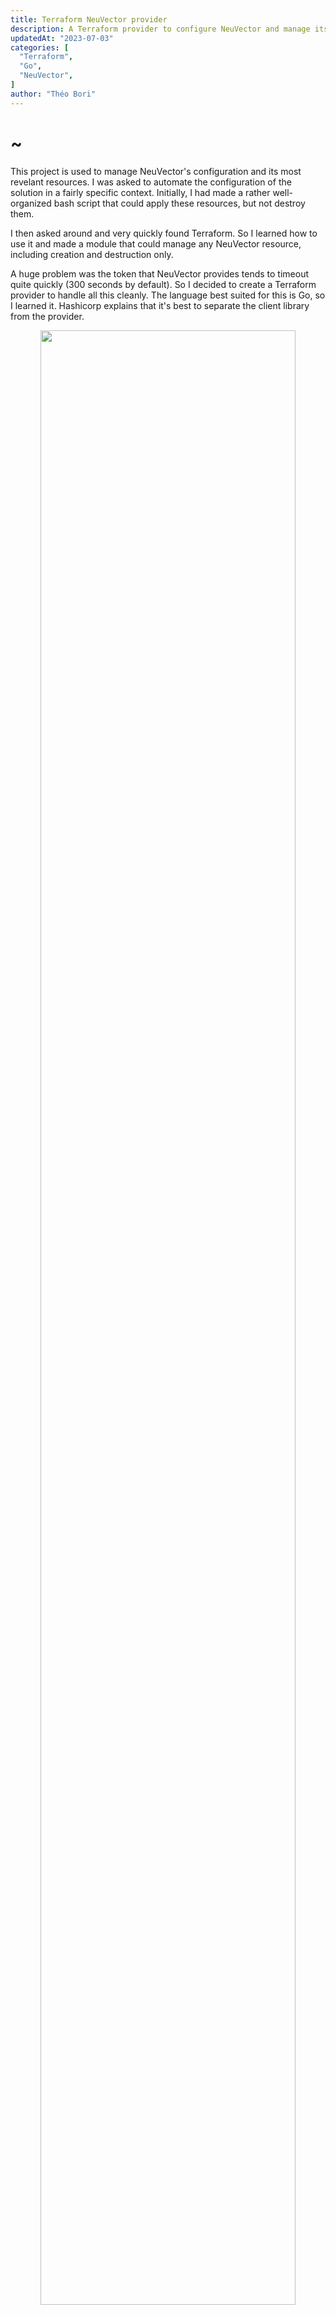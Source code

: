 ```yaml
---
title: Terraform NeuVector provider
description: A Terraform provider to configure NeuVector and manage its resources.
updatedAt: "2023-07-03"
categories: [
  "Terraform",
  "Go",
  "NeuVector",
]
author: "Théo Bori"
---
```


# ~

This project is used to manage NeuVector's configuration and its most revelant resources. I was asked to automate the configuration of the solution in a fairly specific context. Initially, I had made a rather well-organized bash script that could apply these resources, but not destroy them.

I then asked around and very quickly found Terraform. So I learned how to use it and made a module that could manage any NeuVector resource, including creation and destruction only.

A huge problem was the token that NeuVector provides tends to timeout quite quickly (300 seconds by default).
So I decided to create a Terraform provider to handle all this cleanly. The language best suited for this is Go, so I learned it. Hashicorp explains that it's best to separate the client library from the provider.

<p align="center" width="100%">
    <img src="/terraform_provider.png" width="90%">
</p>

So I created a Go SDK for NeuVector before using it in the provider, you can find it out [here](https://github.com/theobori/go-neuvector).

Now the provider is able to fully manage the implemented resources (create, delete, update and import).

# Use cases

The provider Terraform block looks like below.

```
terraform {
  required_providers {
    neuvector = {
      source = "theobori/neuvector"
      version = "0.4.1"
    }
  }
}

provider "neuvector" {
  base_url = "https://127.0.0.1:10443/v1/"
  username = "admin"
  password = "admin"
}
```

Once it is declared in the configuration, you can start using it as you want. Here's a Terraform example that could be applied after installing NeuVector.

```
resource "neuvector_eula" "eula" {
    accepted = true
}

resource "neuvector_registry" "registry_test" {
  name                   = "docker.io"
  registry_type          = "Docker Registry"
  filters                = ["*"]
  registry               = "https://registry.hub.docker.com/"
  rescan_after_db_update = true
  auth_with_token        = false
  scan_layers            = true
}

resource "neuvector_group" "group_test" {
  name = "mytestgroup"

  criteria {
    key   = "pattern"
    value = "[a-z]"
    op    = "regex"
  }

  criteria {
    key   = "namespace"
    value = "example"
    op    = "="
  }
}

data "neuvector_group_services" "services_test" {
    name = neuvector_group.group_test.id
}

resource "neuvector_service_config" "service_config_test" {
  services = data.neuvector_group_services.services_test.services

  not_scored = true
}
```

# Try

[*Source*](https://github.com/theobori/terraform-provider-neuvector)
